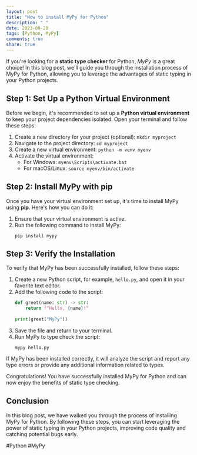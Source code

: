 ```yaml
---
layout: post
title: "How to install MyPy for Python"
description: " "
date: 2023-09-20
tags: [Python, MyPy]
comments: true
share: true
---
```


If you're looking for a **static type checker** for Python, *MyPy* is a great choice! In this blog post, we'll guide you through the installation process of MyPy for Python, allowing you to leverage the advantages of static typing in your Python projects.

## Step 1: Set Up a Python Virtual Environment

Before we begin, it's recommended to set up a **Python virtual environment** to keep your project dependencies isolated. Open your terminal and follow these steps:

1. Create a new directory for your project (optional): `mkdir myproject`
2. Navigate to the project directory: `cd myproject`
3. Create a new virtual environment: `python -m venv myenv`
4. Activate the virtual environment: 
   - For Windows: `myenv\Scripts\activate.bat`
   - For macOS/Linux: `source myenv/bin/activate`

## Step 2: Install MyPy with pip

Once you have your virtual environment set up, it's time to install MyPy using **pip**. Here's how you can do it:

1. Ensure that your virtual environment is active.
2. Run the following command to install MyPy: 
   ```shell
   pip install mypy
   ```

## Step 3: Verify the Installation

To verify that MyPy has been successfully installed, follow these steps:

1. Create a new Python script, for example, `hello.py`, and open it in your favorite text editor.
2. Add the following code to the script:
   ```python
   def greet(name: str) -> str:
       return f"Hello, {name}!"
    
   print(greet("MyPy"))
   ```
3. Save the file and return to your terminal.
4. Run MyPy to type check the script: 
   ```shell
   mypy hello.py
   ```

If MyPy has been installed correctly, it will analyze the script and report any type errors or provide any additional information related to types.

Congratulations! You have successfully installed MyPy for Python and can now enjoy the benefits of static type checking.

## Conclusion

In this blog post, we have walked you through the process of installing MyPy for Python. By following these steps, you can start leveraging the power of static typing in your Python projects, improving code quality and catching potential bugs early.

#Python #MyPy